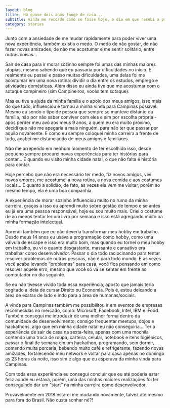```yaml
---
layout: blog
title:  Há quase dois anos longe de casa...
subtitle: Ainda me recordo como se fosse hoje, o dia em que recebi a proposta para trabalhar como desenvolvedor em Campinas e como consequência deixar a minha cidade natal, família e amigos para trás…
category: stories
---
```

Junto com a ansiedade de me mudar rapidamente para poder viver uma nova experiência, também existia o medo. O medo de não gostar, de não fazer novas amizades, de não me acostumar e me sentir solitário, entre outras coisas…

Sair de casa para ir morar sozinho sempre foi umas das minhas maiores utopias, mesmo sabendo que eu passaria por dificuldades no início. E realmente eu passei e passo muitas dificuldades, uma delas foi me acostumar em uma nova rotina: dividir o dia entre os estudos, emprego e atividades domésticas. Além disso eu ainda tive que me acostumar com o sotaque campineiro (sim Campineiros, vocês tem sotaque).

Mas eu tive a ajuda da minha família e o apoio dos meus amigos, isso mais do que tudo, influenciou e tornou a minha vinda para Campinas possível. Mesmo eu sendo o tipo de pessoa que sempre se manteve distante da família, não por não saber conviver com eles e sim por escolha própria - após perder meu avô aos meus 9 anos, a quem eu era muito próximo, decidi que não me apegaria a mais ninguém, para não ter que passar por aquilo novamente. E como eu sempre coloquei minha carreira a frente de tudo, acabei me distanciando de meus amigos e familiares.

Não me arrependo em nenhum momento de ter escolhido isso, desde pequeno sempre procurei novas experiências para ter histórias para contar… E quando eu visito minha cidade natal, o que não falta é história para contar.

Hoje percebo que não era necessário ter medo, fiz novos amigos, vivi novos amores, me acostumei a nova rotina, a nova comida e aos costumes locais… E quanto a solidão, de fato, as vezes ela vem me visitar, porém ao mesmo tempo, ela é uma boa companhia.

A experiência de morar sozinho influenciou muito no rumo da minha carreira, graças a isso eu aprendi muito sobre gestão de tempo e se antes eu já era uma pessoa responsável, hoje eu sou muito mais. Criei o costume de ao menos tentar ler um livro por semana e isso está agregando muito na minha formação intelectual.

Aprendi também que eu não deveria transformar meu hobby em trabalho. Desde meus 14 anos eu usava a programação como hobby, como uma válvula de escape e isso era muito bom, mas quando eu tornei o meu hobby em trabalho, eu vi o quanto desgastante, massante e cansativo era trabalhar como desenvolvedor. Passar o dia todo raciocinando para tentar resolver problemas de outras pessoas, não é para todo mundo. E as vezes você acaba levando “problemas” para casa, você fica pensando em como resolver aquele erro, mesmo que você só vá se sentar em frente ao computador no dia seguinte.

Se eu não tivesse vivido toda essa experiência, aposto que jamais teria cogitado a ideia de cursar Direito ou Economia. Pois é, estou deixando a área de exatas de lado e indo para a área de humanas/sociais.

A vinda para Campinas também me possibilitou ir em eventos de empresas reconhecidas no mercado, como: Microsoft, Facebook, Intel, IBM e iFood. Também consegui me introduzir de uma melhor forma dentro da comunidade de desenvolvimento, consigo frequentar meetups, dojos e hackathons, algo que em minha cidade natal eu não conseguiria… Ter a experiência de sair de casa na sexta-feira, apenas com uma mochila contendo uma troca de roupa, carteira, celular, notebook e itens higiênicos, passar o final de semana em um hackathon, programando, sem dormir, comendo muita porcaria, bebendo muito café e refrigerante, fazendo novas amizades, fortalecendo meu network e voltar para casa apenas no domingo as 23 horas da noite, isso sim é algo que eu esperava da minha vinda para Campinas.

Com toda essa experiência eu consegui concluir que eu até poderia estar feliz aonde eu estava, porém, uma das minhas maiores realizações foi ter conseguindo dar um “start” na minha carreira como desenvolvedor.

Provavelmente em 2018 estarei me mudando novamente, talvez até mesmo para fora do Brasil. Não custa sonhar né?!
